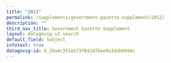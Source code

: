 ```yaml
---
title: "2012"
permalink: /supplements/government-gazette-supplement/2012/
description: ""
third_nav_title: Government Gazette Supplement
layout: datagovsg-v2-search
default_field: Subject
infotext: true
datagovsg-id: d_26a4c351e573f042df6ee9a3ddb6694c
---
```

